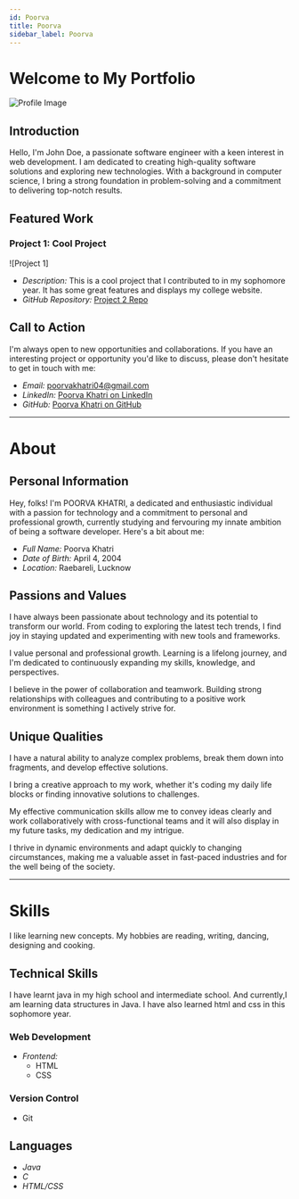 ```yaml
---
id: Poorva
title: Poorva
sidebar_label: Poorva
---
```


# Welcome to My Portfolio


![Profile Image](https://example.com/profile-image.jpg)

## Introduction

Hello, I'm John Doe, a passionate software engineer with a keen interest in web development. I am dedicated to creating high-quality software solutions and exploring new technologies. With a background in computer science, I bring a strong foundation in problem-solving and a commitment to delivering top-notch results.

## Featured Work

### Project 1: Cool Project

![Project 1]

- *Description:* This is a cool project that I contributed to in my sophomore year. It has some great features and displays my college website.
- *GitHub Repository:* [Project 2 Repo](https://github.com/poorvakhatri04/college_project.git)

## Call to Action

I'm always open to new opportunities and collaborations. If you have an interesting project or opportunity you'd like to discuss, please don't hesitate to get in touch with me:

- *Email:* poorvakhatri04@gmail.com
- *LinkedIn:* [Poorva Khatri on LinkedIn](https://www.linkedin.com/in/poorvakhatri)
- *GitHub:* [Poorva Khatri on GitHub](https://github.com/poorvakhatri)




-------------------------------------------------

# About


## Personal Information

Hey, folks! I'm POORVA KHATRI, a dedicated and enthusiastic individual with a passion for technology and a commitment to personal and professional growth, currently studying and fervouring my innate ambition of being a software developer. Here's a bit about me:

- *Full Name:* Poorva Khatri
- *Date of Birth:* April 4, 2004
- *Location:* Raebareli, Lucknow

## Passions and Values


I have always been passionate about technology and its potential to transform our world. From coding to exploring the latest tech trends, I find joy in staying updated and experimenting with new tools and frameworks.


I value personal and professional growth. Learning is a lifelong journey, and I'm dedicated to continuously expanding my skills, knowledge, and perspectives.


I believe in the power of collaboration and teamwork. Building strong relationships with colleagues and contributing to a positive work environment is something I actively strive for.


## Unique Qualities


I have a natural ability to analyze complex problems, break them down into fragments, and develop effective solutions.


I bring a creative approach to my work, whether it's coding my daily life blocks or finding innovative solutions to challenges.


My effective communication skills allow me to convey ideas clearly and work collaboratively with cross-functional teams and it will also display in my future tasks, my dedication and my intrigue.


I thrive in dynamic environments and adapt quickly to changing circumstances, making me a valuable asset in fast-paced industries and for the well being of the society.



-------------------------------------------------

# Skills
I like learning new concepts. My hobbies are reading, writing, dancing, designing and cooking.



## Technical Skills
I have learnt java in my high school and intermediate school. And currently,I am learning data structures in Java. I have also learned html and css in this sophomore year.

### Web Development

- *Frontend:*
  - HTML
  - CSS

### Version Control

- Git

## Languages

- *Java*
- *C*
- *HTML/CSS*